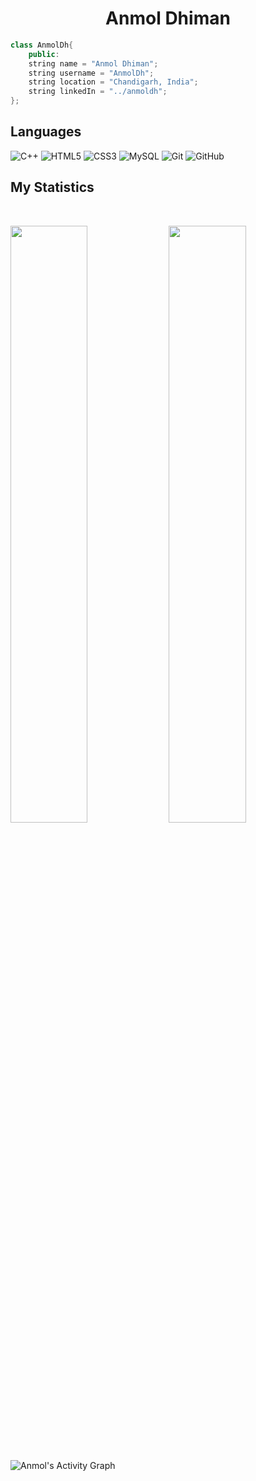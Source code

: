 <h1 align="center">
  <b>Anmol Dhiman</b>
</h1>

```C++
class AnmolDh{
    public:
    string name = "Anmol Dhiman";
    string username = "AnmolDh";
    string location = "Chandigarh, India";
    string linkedIn = "../anmoldh";
};
```

## Languages
![C++](https://img.shields.io/badge/-C++-00599C?style=flat-square&logo=c)
![HTML5](https://img.shields.io/badge/-HTML5-E34F26?style=flat-square&logo=html5&logoColor=white)
![CSS3](https://img.shields.io/badge/-CSS3-1572B6?style=flat-square&logo=css3)
![MySQL](https://img.shields.io/badge/-MySQL-black?style=flat-square&logo=mysql)
![Git](https://img.shields.io/badge/-Git-black?style=flat-square&logo=git)
![GitHub](https://img.shields.io/badge/-GitHub-181717?style=flat-square&logo=github)

## My Statistics

<br/>
<p align="left">
  <img width="49.5%" src="https://github-readme-stats.vercel.app/api?username=Anmoldh&show_icons=true&theme=gruvbox&hide_border=true" />
    <img width="49.5%" src="https://github-readme-streak-stats.herokuapp.com/?user=Anmoldh&theme=gruvbox&hide_border=true" />
  </a>
</p>
<br>

![Anmol's Activity Graph](https://activity-graph.herokuapp.com/graph?username=Anmoldh&custom_title=Anmol's%20Contribution%20Graph&theme=gruvbox&bg_color=282828&hide_border=true&line=d1a01f&point=c58545)
